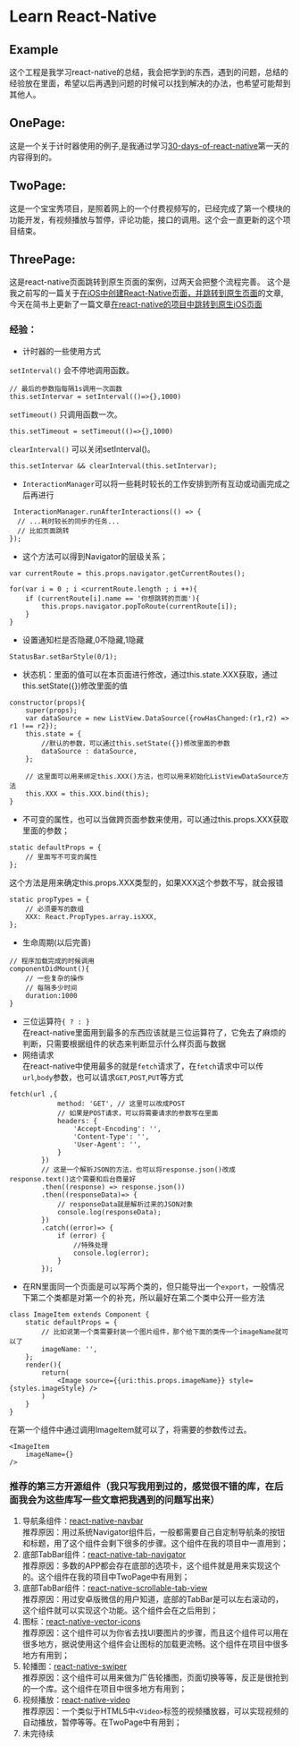 # Learn React-Native
## Example
这个工程是我学习react-native的总结，我会把学到的东西，遇到的问题，总结的经验放在里面，希望以后再遇到问题的时候可以找到解决的办法，也希望可能帮到其他人。
## OnePage:
这是一个关于计时器使用的例子,是我通过学习[30-days-of-react-native](https://github.com/fangwei716/30-days-of-react-native)第一天的内容得到的。
## TwoPage:
这是一个宝宝秀项目，是照着网上的一个付费视频写的，已经完成了第一个模块的功能开发，有视频播放与暂停，评论功能，接口的调用。这个会一直更新的这个项目结束。
## ThreePage:
这是react-native页面跳转到原生页面的案例，过两天会把整个流程完善。
这个是我之前写的一篇关于[在iOS中创建React-Native页面，并跳转到原生页面](http://www.jianshu.com/p/ffe9e8b8dbe6)的文章,
今天在简书上更新了一篇文章[在react-native的项目中跳转到原生iOS页面](http://www.jianshu.com/p/2baeac04275e)
### 经验：
* 计时器的一些使用方式  

`setInterval()`    会不停地调用函数。

```
// 最后的参数指每隔1s调用一次函数
this.setIntervar = setInterval(()=>{},1000) 
``` 

`setTimeout()`     只调用函数一次。  

```
this.setTimeout = setTimeout(()=>{},1000)
```

`clearInterval()`  可以关闭setInterval()。  
    
```
this.setIntervar && clearInterval(this.setIntervar);
``` 

* `InteractionManager`可以将一些耗时较长的工作安排到所有互动或动画完成之后再进行
 
```  
 InteractionManager.runAfterInteractions(() => {
  // ...耗时较长的同步的任务...
  // 比如页面跳转
});
```

* 这个方法可以得到Navigator的层级关系；  

```  
var currentRoute = this.props.navigator.getCurrentRoutes(); 
```
```
for(var i = 0 ; i <currentRoute.length ; i ++){
    if (currentRoute[i].name == '你想跳转的页面'){
        this.props.navigator.popToRoute(currentRoute[i]);
    }
}
```
* 设置通知栏是否隐藏,0不隐藏,1隐藏

```
StatusBar.setBarStyle(0/1);
```
* 状态机：里面的值可以在本页面进行修改，通过this.state.XXX获取，通过this.setState({})修改里面的值

```
constructor(props){
    super(props);
    var dataSource = new ListView.DataSource({rowHasChanged:(r1,r2) => r1 !== r2});
    this.state = {
        //默认的参数，可以通过this.setState({})修改里面的参数
        dataSource : dataSource,
    };  
     
    // 这里面可以用来绑定this.XXX()方法，也可以用来初始化ListViewDataSource方法
    this.XXX = this.XXX.bind(this);
}
```
* 不可变的属性，也可以当做跨页面参数来使用，可以通过this.props.XXX获取里面的参数；

```
static defaultProps = {
    // 里面写不可变的属性
};
```
这个方法是用来确定this.props.XXX类型的，如果XXX这个参数不写，就会报错

```
static propTypes = {
    // 必须要写的数组
    XXX: React.PropTypes.array.isXXX,
};
```
* 生命周期(以后完善)

```
// 程序加载完成的时候调用
componentDidMount(){
    // 一些复杂的操作
    // 每隔多少时间
    duration:1000
}
```
* 三位运算符`{ ? : }`  
在react-native里面用到最多的东西应该就是三位运算符了，它免去了麻烦的判断，只需要根据组件的状态来判断显示什么样页面与数据
* 网络请求  
在react-native中使用最多的就是`fetch`请求了，在`fetch`请求中可以传`url`,`body`参数，也可以请求`GET`,`POST`,`PUT`等方式

```
fetch(url ,{
            method: 'GET', // 这里可以改成POST
            // 如果是POST请求，可以将需要请求的参数写在里面
            headers: {
                'Accept-Encoding': '',
                'Content-Type': '',
                'User-Agent': '',
            }
        })
        // 这是一个解析JSON的方法，也可以将response.json()改成response.text()这个需要和后台商量好
        .then((response) => response.json())  
        .then((responseData)=> {
            // responseData就是解析过来的JSON对象
            console.log(responseData);
        })  
        .catch((error)=> {  
            if (error) {  
                //特殊处理  
                console.log(error);  
            }
        });
```
* 在RN里面同一个页面是可以写两个类的，但只能导出一个`export`，一般情况下第二个类都是对第一个的补充，所以最好在第二个类中公开一些方法

```
class ImageItem extends Component {
    static defaultProps = {
        // 比如说第一个类需要封装一个图片组件，那个给下面的类传一个imageName就可以了
        imageName: '',
    };
    render(){
        return(
            <Image source={{uri:this.props.imageName}} style={styles.imageStyle} />
        )
    }
}
```
在第一个组件中通过调用ImageItem就可以了，将需要的参数传过去。

```
<ImageItem 
    imageName={}
/>
```



### 推荐的第三方开源组件（我只写我用到过的，感觉很不错的库，在后面我会为这些库写一些文章把我遇到的问题写出来）
1. 导航条组件：[react-native-navbar](https://github.com/react-native-community/react-native-navbar)  
推荐原因：用过系统Navigator组件后，一般都需要自己自定制导航条的按钮和标题，用了这个组件会剩下很多的步骤。这个组件在我的项目中一直用到；
2. 底部TabBar组件：[react-native-tab-navigator](https://github.com/exponentjs/react-native-tab-navigator)  
推荐原因：多数的APP都会存在底部的选项卡，这个组件就是用来实现这个的。这个组件在我的项目中TwoPage中有用到；
3. 底部TabBar组件：[react-native-scrollable-tab-view](https://github.com/skv-headless/react-native-scrollable-tab-view)  
推荐原因：用过安卓版微信的用户知道，底部的TabBar是可以左右滚动的，这个组件就可以实现这个功能。这个组件会在之后用到；
4. 图标：[react-native-vector-icons](https://github.com/oblador/react-native-vector-icons)  
推荐原因：这个组件可以为你省去找UI要图片的步骤，而且这个组件可以用在很多地方，据说使用这个组件会让图标的加载更流畅。这个组件在项目中很多地方有用到；
5. 轮播图：[react-native-swiper](react-native-swiper)  
推荐原因：这个组件可以用来做为广告轮播图，页面切换等等，反正是很抢到的一个库。这个组件在项目中很多地方有用到；
6. 视频播放：[react-native-video](http://serve.3ezy.com/github.com/brentvatne/react-native-video/)  
推荐原因：一个类似于HTML5中`<Video>`标签的视频播放器，可以实现视频的自动播放，暂停等等。在TwoPage中有用到；
7. 未完待续

